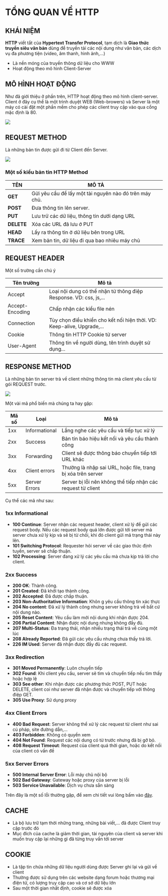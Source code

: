 # TỔNG QUAN VỀ HTTP

## KHÁI NIỆM

**HTTP** viết tắt của **Hypertext Transfer Protocol**, tạm dịch là **Giao thức truyền siêu văn bản** dùng để truyền tải các nội dung như văn bản, các dịch vụ đa phương tiện (video, âm thanh, hình ảnh,...)
- Là nền móng của truyền thông dữ liệu cho WWW
- Hoạt động theo mô hình Client-Server

## MÔ HÌNH HOẠT ĐỘNG

Như đã giới thiệu ở phần trên, HTTP hoạt động theo mô hình client-server. Client ở đây cụ thể là một trình duyệt WEB (Web-browers) và Server là một máy có cài đặt một phần mềm cho phép các client truy cập vào qua cổng mặc định là 80.

<img src="http://www.bloggedbychris.com/wp-content/uploads/2013/10/image004.png" />

## REQUEST METHOD

Là những bản tin được gửi đi từ Client đến Server.

<img src="http://img.prntscr.com/img?url=http://i.imgur.com/UEypQ2Z.png" >


### Một số kiểu bản tin HTTP Method
| TÊN | MÔ TẢ |
|---|---|
|**GET**| Gửi yêu cầu để lấy một tài nguyên nào đó trên máy chủ.|
|**POST**| Đưa thông tin lên server.|
|**PUT**| Lưu trữ các dữ liệu, thông tin dưới dạng URL |
|**DELETE**| Xóa các URL đã lưu ở PUT |
| **HEAD**| Lấy ra thông tin ở dữ liệu bên trong URL |
| **TRACE**| Xem bản tin, dữ liệu đi qua bao nhiêu máy chủ |

## REQUEST HEADER

Một số trường cần chú ý

| Tên trường | Mô tả |
|---|---|
|Accept | Loại nội dung có thể nhận từ thông điệp Response. VD: css, js,...|
| Accept-Encoding| Chấp nhận các kiểu file nén|
|Connection| Tùy chọn điều khiển cho kết nối hiện thời. VD: Keep-alive, Upgrade,...|
|Cookie| Thông tin HTTP Cookie từ server|
|User-Agent| Thông tin về người dùng, tên trình duyệt sử dụng...|


## RESPONSE METHOD

Là những bản tin server trả về client những thông tin mà client yêu cầu từ gói REQUEST trước.

<img src="http://img.prntscr.com/img?url=http://i.imgur.com/vgEG4Qz.png" />

Một vài mã phổ biến mà chúng ta hay gặp:

|Mã số| Loại | Mô tả|
|---|---|---|
|1xx| Informational| Lắng nghe các yêu cầu và tiếp tục xử lý|
|2xx| Success | Bản tin báo hiệu kết nối và yêu cầu thành công|
|3xx| Forwarding | Client sẽ được thông báo chuyển tiếp tới URL khác |
|4xx| Client errors| Thường là nhập sai URL, hoặc file, trang bị xóa trên server|
|5xx|Server Errors | Server bị lỗi nên không thể tiếp nhận các request từ client|

Cụ thể các mã như sau:

### 1xx Informational

- **100 Continue**: Server nhận các request header, client xử lý để gửi các request body. Nếu các request body quá lớn được gửi tới server mà server chưa xử lý kịp và sẽ bị từ chối, khi đó client gửi mã trạng thái này lên.
- **101 Switching Protocol**: Requester hỏi server về các giao thức định tuyến, server sẽ chấp thuận.
- **102 Processing**: Server đang xử lý các yêu cầu mà chưa kịp trả lời cho client.

### 2xx Success

- **200 OK**: Thành công.
- **201 Created**: Đã khởi tạo thành công.
- **202 Accepted**: Đã được chấp thuận.
- **203 Non-Authoritative Information**: Khôn g yêu cầu thông tin xác thực
- **204 No content**: Đã xử lý thành công nhưng server không trả về bất cứ nội dung nào.
- **205 Reset Content**: Yêu cầu làm mới nội dung khi nhận được 204.
- **206 Partial Content**: Nhận được nội dung nhưng không đầy đủ.
- **207 Multi-Status**: Đa trạng thái, nhận nhiều trạng thái trả về cùng một lúc
- **208 Already Reported**: Đã gửi các yêu cầu nhưng chưa thấy trả lời.
- **226 IM Used**: Server đã nhận được đầy đủ các request.

### 3xx Redirection

- **301 Moved Permanently**: Luôn chuyển tiếp
- **302 Found**: Khi client yêu cầu, server sẽ tìm và chuyển tiếp nếu tìm thấy hoặc hợp lệ
- **303 See other**: Khi nhận được các phương thức POST, PUT hoặc DELETE, client coi như server đã nhận được và chuyển tiếp với thông điệp GET.
- **305 Use Proxy**: Sử dụng proxy 

### 4xx Client Errors

- **400 Bad Request**: Server không thể xử lý các request từ client như sai cú pháp, site đường dẫn,...
- **403 Forbidden**: Không có quyền xem
- **404 Not Found**: Request các nội dung có từ trước nhưng đã bị gỡ bỏ.
- **408 Request Timeout**: Request của client quá thời gian, hoặc do kết nối của client có vấn đề

### 5xx Server Errors

- **500 Internal Server Error**: Lỗi máy chủ nội bộ
- **502 Bad Gateway**: Gateway hoặc proxy của server bị lỗi
- **503 Service Unavailable**: Dịch vụ chưa sẵn sàng

Trên đây là một số lỗi thường gặp, để xem chi tiết vui lòng bấm vào <a href="https://en.wikipedia.org/wiki/List_of_HTTP_status_codes" target="_blank" >đây</a>.

## CACHE

- Là bộ lưu trữ tạm thời những trang, những bài viết,... đã được Client truy cập trước đó
- Mục đích của cache là giảm thời gian, tài nguyên của client và server khi muốn truy cập lại những gì đã từng truy vấn tới server

## COOKIE

- Là tập tin chứa những dữ liệu người dùng được Server ghi lại và gửi về client
- Thường được sử dụng trên các website dạng forum hoặc thương mại điện tử, có lượng truy cập cao và cơ sở dữ liệu lớn
- Sau một thời gian nhất định, cookie sẽ được xóa

